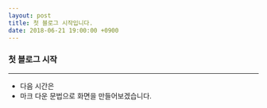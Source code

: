 ```yaml
---
layout: post
title: 첫 블로그 시작입니다.
date: 2018-06-21 19:00:00 +0900
---
```


### 첫 블로그 시작
---

- 다음 시간은
 - 마크 다운 문법으로 화면을 만들어보겠습니다.

